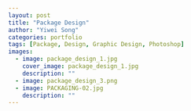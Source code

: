```yaml
---
layout: post
title: "Package Design"
author: "Yiwei Song"
categories: portfolio
tags: [Package, Design, Graphic Design, Photoshop]
images:
  - image: package_design_1.jpg
    cover_image: package_design_1.jpg
    description: ""
  - image: package_design_3.png
  - image: PACKAGING-02.jpg
    description: ""
---
```

